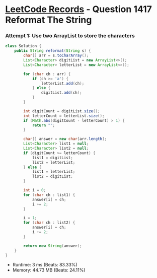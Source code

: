 # [LeetCode Records](../../README.md) - Question 1417 Reformat The String

### Attempt 1: Use two ArrayList to store the characters
```java
class Solution {
    public String reformat(String s) {
        char[] arr = s.toCharArray();
        List<Character> digitList = new ArrayList<>();
        List<Character> letterList = new ArrayList<>();

        for (char ch : arr) {
            if (ch >= 'a') {
                letterList.add(ch);
            } else {
                digitList.add(ch);
            }
        }

        int digitCount = digitList.size();
        int letterCount = letterList.size();
        if (Math.abs(digitCount - letterCount) > 1) {
            return "";
        }

        char[] answer = new char[arr.length];
        List<Character> list1 = null;
        List<Character> list2 = null;
        if (digitCount >= letterCount) {
            list1 = digitList;
            list2 = letterList;
        } else {
            list1 = letterList;
            list2 = digitList;
        }

        int i = 0;
        for (char ch : list1) {
            answer[i] = ch;
            i += 2;
        }

        i = 1;
        for (char ch : list2) {
            answer[i] = ch;
            i += 2;
        }

        return new String(answer);
    }
}
```
- Runtime: 3 ms (Beats: 83.33%)
- Memory: 44.73 MB (Beats: 24.11%)

<br>
